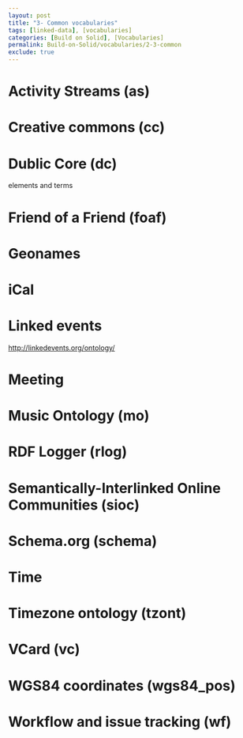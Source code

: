 ```yaml
---
layout: post
title: "3- Common vocabularies"
tags: [linked-data], [vocabularies]
categories: [Build on Solid], [Vocabularies]
permalink: Build-on-Solid/vocabularies/2-3-common
exclude: true
---
```


# <a id="as"/> Activity Streams (as)

# <a id="cc"/> Creative commons (cc)

# <a id="dc"/> Dublic Core (dc)

elements and terms

# <a id="foaf"/> Friend of a Friend (foaf)

# <a id="geonames"/> Geonames

# <a id="ical"/> iCal

# <a id="levt"/> Linked events

http://linkedevents.org/ontology/

# <a id="meeting"/> Meeting

# <a id="mo"/> Music Ontology (mo)

# <a id="rlog"/> RDF Logger (rlog)

# <a id="sioc"/> Semantically-Interlinked Online Communities (sioc)

# <a id="schema"/> Schema.org (schema)

# <a id="time"/> Time

# <a id="tzont"/> Timezone ontology (tzont)

# <a id="vc"/> VCard (vc)

# <a id="wgs84"/> WGS84 coordinates (wgs84_pos)

# <a id="wf"/> Workflow and issue tracking (wf)
